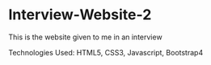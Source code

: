 # Interview-Website-2

This is the website given to me in an interview

Technologies Used: HTML5, CSS3, Javascript, Bootstrap4
